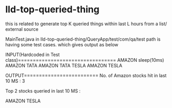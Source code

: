 # lld-top-queried-thing
this is related to generate top K queried things within last L hours from a list/ external source

MainTest.java in lld-top-queried-thing/QueryApp/test/com/qa/test path is having some test cases. which gives output as below

INPUT(Hardcoded in Test class)=================================
AMAZON
sleep(10ms)
AMAZON
TATA
AMAZON
TATA
TESLA
AMAZON
TESLA

OUTPUT=========================
No. of Amazon stocks hit in last 10 MS : 3

Top 2 stocks queried in last 10 MS :

AMAZON TESLA 
